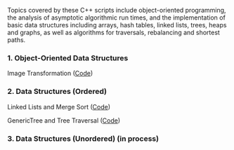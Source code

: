 Topics covered by these C++ scripts include object-oriented programming, the analysis of asymptotic algorithmic run times, and the implementation of basic data structures including arrays, hash tables, linked lists, trees, heaps and graphs, as well as algorithms for traversals, rebalancing and shortest paths.

### 1. Object-Oriented Data Structures

Image Transformation ([Code](https://github.com/daniel-furman/computer-science-fundamentals/blob/master/Week4_ImageTransform_assignment.cpp))

### 2. Data Structures (Ordered)

Linked Lists and Merge Sort ([Code](https://github.com/daniel-furman/computer-science-fundamentals/blob/master/Week5_LinkedLists_assignment.h))

GenericTree and Tree Traversal ([Code](https://github.com/daniel-furman/computer-science-code/blob/master/Week7_tree_assignment.h))

### 3. Data Structures (Unordered) (in process)
